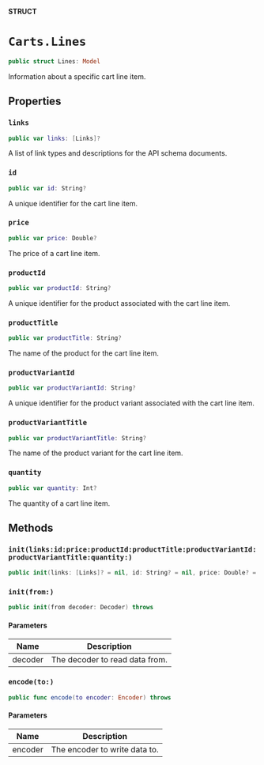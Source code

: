 **STRUCT**

# `Carts.Lines`

```swift
public struct Lines: Model
```

Information about a specific cart line item.

## Properties
### `links`

```swift
public var links: [Links]?
```

A list of link types and descriptions for the API schema documents.

### `id`

```swift
public var id: String?
```

A unique identifier for the cart line item.

### `price`

```swift
public var price: Double?
```

The price of a cart line item.

### `productId`

```swift
public var productId: String?
```

A unique identifier for the product associated with the cart line item.

### `productTitle`

```swift
public var productTitle: String?
```

The name of the product for the cart line item.

### `productVariantId`

```swift
public var productVariantId: String?
```

A unique identifier for the product variant associated with the cart line item.

### `productVariantTitle`

```swift
public var productVariantTitle: String?
```

The name of the product variant for the cart line item.

### `quantity`

```swift
public var quantity: Int?
```

The quantity of a cart line item.

## Methods
### `init(links:id:price:productId:productTitle:productVariantId:productVariantTitle:quantity:)`

```swift
public init(links: [Links]? = nil, id: String? = nil, price: Double? = nil, productId: String? = nil, productTitle: String? = nil, productVariantId: String? = nil, productVariantTitle: String? = nil, quantity: Int? = nil)
```

### `init(from:)`

```swift
public init(from decoder: Decoder) throws
```

#### Parameters

| Name | Description |
| ---- | ----------- |
| decoder | The decoder to read data from. |

### `encode(to:)`

```swift
public func encode(to encoder: Encoder) throws
```

#### Parameters

| Name | Description |
| ---- | ----------- |
| encoder | The encoder to write data to. |
